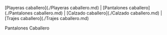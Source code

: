 [Playeras caballero](./Playeras caballero.md) | [Pantalones caballero](./Pantalones caballero.md) | [Calzado caballero](./Calzado caballero.md) | [Trajes caballero](./Trajes  caballero.md)


Pantalones Caballero
